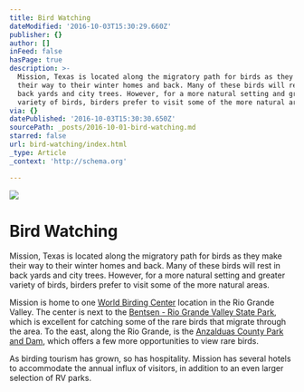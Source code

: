 ```yaml
---
title: Bird Watching
dateModified: '2016-10-03T15:30:29.660Z'
publisher: {}
author: []
inFeed: false
hasPage: true
description: >-
  Mission, Texas is located along the migratory path for birds as they make
  their way to their winter homes and back. Many of these birds will rest in
  back yards and city trees. However, for a more natural setting and greater
  variety of birds, birders prefer to visit some of the more natural areas.
via: {}
datePublished: '2016-10-03T15:30:30.650Z'
sourcePath: _posts/2016-10-01-bird-watching.md
starred: false
url: bird-watching/index.html
_type: Article
_context: 'http://schema.org'

---
```

![](https://the-grid-user-content.s3-us-west-2.amazonaws.com/59fc0292-24c0-4b2c-9806-48bb61fbb9f2.jpg)

# Bird Watching

Mission, Texas is located along the migratory path for birds as they make their way to their winter homes and back. Many of these birds will rest in back yards and city trees. However, for a more natural setting and greater variety of birds, birders prefer to visit some of the more natural areas.

Mission is home to one [World Birding Center][0] location in the Rio Grande Valley. The center is next to the [Bentsen - Rio Grande Valley State Park][1], which is excellent for catching some of the rare birds that migrate through the area. To the east, along the Rio Grande, is the [Anzalduas County Park and Dam][2], which offers a few more opportunities to view rare birds.

As birding tourism has grown, so has hospitality. Mission has several hotels to accommodate the annual influx of visitors, in addition to an even larger selection of RV parks.

[0]: https://sites.google.com/a/missiontexas.net/public/attractions/world-birding-center
[1]: https://sites.google.com/a/missiontexas.net/public/attractions/bentsen---rio-grande-valley-state-park
[2]: https://sites.google.com/a/missiontexas.net/public/attractions/anzalduas-county-park